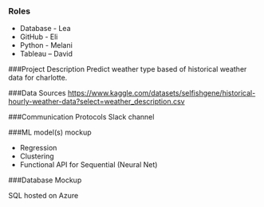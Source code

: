 ### Roles

* Database - Lea
* GitHub - Eli
* Python - Melani
* Tableau – David

###Project Description
Predict weather type based of historical weather data for charlotte.

###Data Sources
https://www.kaggle.com/datasets/selfishgene/historical-hourly-weather-data?select=weather_description.csv

###Communication Protocols
Slack channel

###ML model(s) mockup
* Regression
* Clustering
* Functional API for Sequential (Neural Net) 

###Database Mockup

SQL hosted on Azure